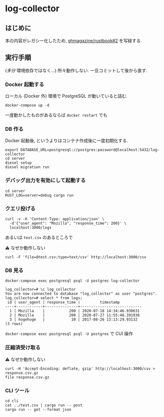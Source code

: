 # log-collector

## はじめに

本の内容がレガシー化したため, [ghmagazine/rustbook#2](https://github.com/ghmagazine/rustbook/pull/2) を写経する.

## 実行手順

(*多分* 環境依存ではなく…) 所々動作しない. 一旦コミットして後から直す.

### Docker 起動する

ローカル (Docker 外) 環境で PostgreSQL が動いていると詰む.

```console
docker-compose up -d
```

一度動かしたものがあるならば `docker restart` でも

### DB 作る

Docker 起動後, というよりはコンテナ作成後に一度初期化する.

```console
export DATABASE_URL=postgresql://postgres:password@localhost:5432/log-collector
cd server
diesel setup
diesel migration run
```

### デバッグ出力を有効にして起動する

```console
cd server
RUST_LOG=server=debug cargo run
```

### クエリ投げる

```console
curl -v -H 'Content-Type: application/json' \
  -d'{"user_agent": "Mozilla", "response_time": 200}' \
  localhost:3000/logs
```

あるいは `text.csv` のあるところで

:warning: なぜか動作しない

```console
curl -F 'file=@test.csv;type=text/csv' http://localhost:3000/csv
```

### DB 見る

```console
docker-compose exec postgresql psql -U postgres log-collector
```

```console
log_collector=# \c log_collector
You are now connected to database "log_collector" as user "postgres".
log_collector=# select * from logs;
 id | user_agent | response_time |         timestamp          
----+------------+---------------+----------------------------
  1 | Mozilla    |           200 | 2020-07-18 14:34:46.930631
  2 | Mozilla    |           200 | 2020-07-27 11:55:48.391938
  3 | hogehoge   |            10 | 2017-08-26 13:13:29.93132
(3 rows)
```

`docker-compose exec postgresql psql -U postgres` で CUI 操作

### 圧縮済受け取る

:warning: なぜか動作しない

```console
curl -H 'Accept-Encoding: deflate, gzip' http://localhost:3000/csv > response.csv.gz
file response.csv.gz
```

### CLI ツール

```console
cd cli
cat ../test.csv | cargo run -- post
cargo run -- get --format json
```
